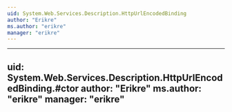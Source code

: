 ```yaml
---
uid: System.Web.Services.Description.HttpUrlEncodedBinding
author: "Erikre"
ms.author: "erikre"
manager: "erikre"
---
```


---
uid: System.Web.Services.Description.HttpUrlEncodedBinding.#ctor
author: "Erikre"
ms.author: "erikre"
manager: "erikre"
---
